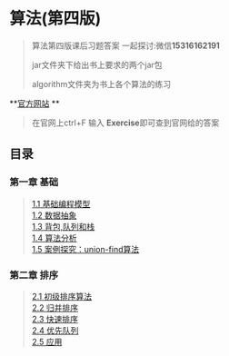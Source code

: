 # 算法(第四版)

>算法第四版课后习题答案
>		一起探讨:微信**15316162191**
>
>jar文件夹下给出书上要求的两个jar包
>
>algorithm文件夹为书上各个算法的练习



**[官方网站](https://algs4.cs.princeton.edu/code/ )  **

>在官网上ctrl+F 输入 **Exercise**即可查到官网给的答案

## 目录

### 第一章 基础
   > [1.1 基础编程模型](https://github.com/tongji4m3/Algorithm-fourth-edition/tree/master/1.1)  
   > [1.2 数据抽象]( https://github.com/tongji4m3/Algorithm-fourth-edition/tree/master/1.2)   
   > [1.3 背包,队列和栈]( https://github.com/tongji4m3/Algorithm-fourth-edition/tree/master/1.3)  
   > [1.4 算法分析]( https://github.com/tongji4m3/Algorithm-fourth-edition/tree/master/1.4)  
   > [1.5 案例探究：union-find算法]( https://github.com/tongji4m3/Algorithm-fourth-edition/tree/master/1.5)  
### 第二章 排序
   > [2.1 初级排序算法]( https://github.com/tongji4m3/Algorithm-fourth-edition/tree/master/2.1)  
   > [2.2 归并排序]( https://github.com/tongji4m3/Algorithm-fourth-edition/tree/master/2.2)  
   > [2.3 快速排序]( https://github.com/tongji4m3/Algorithm-fourth-edition/tree/master/2.3)  
   > [2.4 优先队列]( https://github.com/tongji4m3/Algorithm-fourth-edition/tree/master/2.4)  
   > [2.5 应用]( https://github.com/tongji4m3/Algorithm-fourth-edition/tree/master/2.5)  



